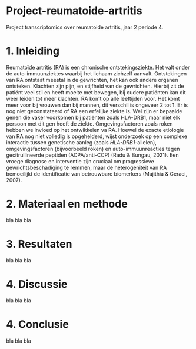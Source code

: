 # Project-reumatoide-artritis
Project transcriptomics over reumatoide artritis, jaar 2 periode 4.

# 1. Inleiding
Reumatoïde artritis (RA) is een chronische ontstekingsziekte. Het valt onder de auto-immuunziektes waarbij het lichaam zichzelf aanvalt. Ontstekingen van RA ontstaat meestal in de gewrichten, het kan ook andere organen ontsteken. Klachten zijn pijn, en stijfheid van de gewrichten. Hierbij zit de patiënt veel stil en heeft moeite met bewegen, bij oudere patiënten kan dit weer leiden tot meer klachten. RA komt op alle leeftijden voor. Het komt meer voor bij vrouwen dan bij mannen, dit verschil is ongeveer 2 tot 1. Er is nog niet geconstateerd of RA een erfelijke ziekte is. Wel zijn er bepaalde genen die vaker voorkomen bij patiënten zoals HLA-DRB1, maar niet elk persoon met dit gen heeft de ziekte. Omgevingsfactoren zoals roken hebben we invloed op het ontwikkelen va RA. 
Hoewel de exacte etiologie van RA nog niet volledig is opgehelderd, wijst onderzoek op een complexe interactie tussen genetische aanleg (zoals *HLA-DRB1*-allelen), omgevingsfactoren (bijvoorbeeld roken) en auto-immuunreacties tegen gecitrullineerde peptiden (ACPA/anti-CCP) (Radu & Bungau, 2021). Een vroege diagnose en interventie zijn cruciaal om progressieve gewrichtsbeschadiging te remmen, maar de heterogeniteit van RA bemoeilijkt de identificatie van betrouwbare biomerkers (Majithia & Geraci, 2007). 

# 2. Materiaal en methode
bla bla bla

# 3. Resultaten
bla bla bla

# 4. Discussie
bla bla bla

# 4. Conclusie
bla bla bla

